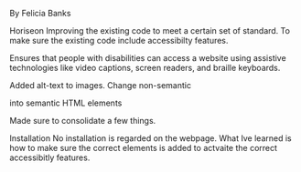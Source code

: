 By Felicia Banks

Horiseon
Improving the existing code to meet a certain set of standard. To make sure the existing code include accessibilty features.

Ensures that people with disabilities can access a website using assistive technologies like video captions, screen readers, and braille keyboards.

Added alt-text to images.
Change non-semantic <div> into semantic HTML elements

Made sure to consolidate a few things.

Installation
No installation is regarded on the webpage.
What Ive learned is how to make sure the correct elements is added to actvaite the correct accessibitly features.